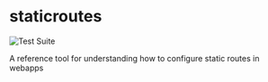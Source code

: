 # staticroutes

![Test Suite](https://github.com/tylershelton/staticroutes/actions/workflows/tests.yml/badge.svg?event=push)

A reference tool for understanding how to configure static routes in webapps
